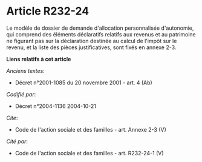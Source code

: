 # Article R232-24

Le modèle de dossier de demande d'allocation personnalisée d'autonomie, qui comprend des éléments déclaratifs relatifs aux
revenus et au patrimoine ne figurant pas sur la déclaration destinée au calcul de l'impôt sur le revenu, et la liste des
pièces justificatives, sont fixés en annexe 2-3.

**Liens relatifs à cet article**

_Anciens textes_:

  - Décret n°2001-1085 du 20 novembre 2001 - art. 4 (Ab)

_Codifié par_:

  - Décret n°2004-1136 2004-10-21

_Cite_:

  - Code de l'action sociale et des familles - art. Annexe 2-3 (V)

_Cité par_:

  - Code de l'action sociale et des familles - art. R232-24-1 (V)
